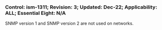 ### Control: ism-1311; Revision: 3; Updated: Dec-22; Applicability: ALL; Essential Eight: N/A
<p>SNMP version 1 and SNMP version 2 are not used on networks.</p>